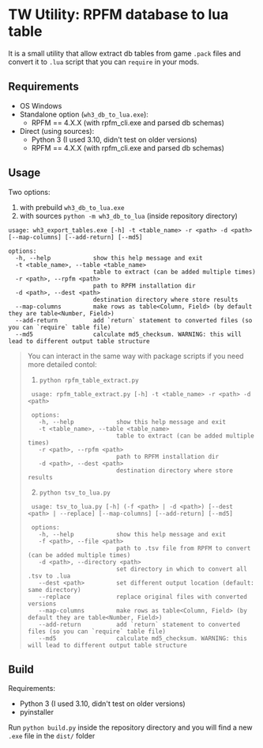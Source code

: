 # TW Utility: RPFM database to lua table 
It is a small utility that allow extract db tables from game `.pack` files and convert it to `.lua` script that you can `require` in your mods.

## Requirements
* OS Windows 
* Standalone option (`wh3_db_to_lua.exe`):
  * RPFM == 4.X.X (with rpfm_cli.exe and parsed db schemas)
* Direct (using sources):
  * Python 3 (I used 3.10, didn't test on older versions)
  * RPFM == 4.X.X (with rpfm_cli.exe and parsed db schemas)

## Usage

Two options: 
1. with prebuild `wh3_db_to_lua.exe`
2. with sources `python -m wh3_db_to_lua` (inside repository directory)

  ```
  usage: wh3_export_tables.exe [-h] -t <table_name> -r <path> -d <path> [--map-columns] [--add-return] [--md5]

  options:
    -h, --help            show this help message and exit
    -t <table_name>, --table <table_name>
                          table to extract (can be added multiple times)
    -r <path>, --rpfm <path>
                          path to RPFM installation dir
    -d <path>, --dest <path>
                          destination directory where store results
    --map-columns         make rows as table<Column, Field> (by default they are table<Number, Field>)
    --add-return          add `return` statement to converted files (so you can `require` table file)
    --md5                 calculate md5_checksum. WARNING: this will lead to different output table structure
  ```

  > You can interact in the same way with package scripts if you need more detailed contol:
  >
  > 1. `python rpfm_table_extract.py`
  > ```
  >  usage: rpfm_table_extract.py [-h] -t <table_name> -r <path> -d <path>
  >
  >  options:
  >    -h, --help            show this help message and exit
  >    -t <table_name>, --table <table_name>
  >                          table to extract (can be added multiple times)
  >    -r <path>, --rpfm <path>
  >                          path to RPFM installation dir
  >    -d <path>, --dest <path>
  >                          destination directory where store results
  > ```
  > 2. `python tsv_to_lua.py`
  > ```
  >  usage: tsv_to_lua.py [-h] (-f <path> | -d <path>) [--dest <path> | --replace] [--map-columns] [--add-return] [--md5]
  >
  >  options:
  >    -h, --help            show this help message and exit
  >    -f <path>, --file <path>
  >                          path to .tsv file from RPFM to convert (can be added multiple times)
  >    -d <path>, --directory <path>
  >                          set directory in which to convert all .tsv to .lua
  >    --dest <path>         set different output location (default: same directory)
  >    --replace             replace original files with converted versions
  >    --map-columns         make rows as table<Column, Field> (by default they are table<Number, Field>)
  >    --add-return          add `return` statement to converted files (so you can `require` table file)
  >    --md5                 calculate md5_checksum. WARNING: this will lead to different output table structure
  > ```

## Build

Requirements:
* Python 3 (I used 3.10, didn't test on older versions)
* pyinstaller

Run `python build.py` inside the repository directory and you will find a new `.exe` file in the `dist/` folder


